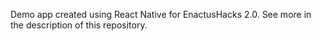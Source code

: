 Demo app created using React Native for EnactusHacks 2.0. See more in the description of this repository.
